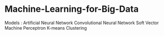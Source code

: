 # Machine-Learning-for-Big-Data

Models : 
Artificial Neural Network
Convolutional Neural Network
Soft Vector Machine
Perceptron
K-means Clustering
